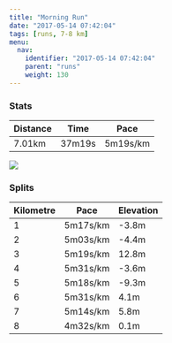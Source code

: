 ```yaml
---
title: "Morning Run"
date: "2017-05-14 07:42:04"
tags: [runs, 7-8 km]
menu:
  nav:
    identifier: "2017-05-14 07:42:04"
    parent: "runs"
    weight: 130
---
```


### Stats

| Distance | Time | Pace |
|----------|------|------|
|7.01km|37m19s|5m19s/km|

<img src='https://maps.googleapis.com/maps/api/staticmap?maptype=roadmap&path=enc:{vjeIbhvLqJaEs@lAqBfRh@hKaAbQnBbAqAtC|Hp_@hHhHB|H`DjJhElGnFvBbPx^|Hbi@Rx^m@w]d@hAaIaj@{EkQgL{PmD[gEcFiC_JeBkQqHkGuCcPiAsLbAy@_BsAp@_CCii@xBkDpHpA&key=AIzaSyAfqMeaZ1CCJFGP5cWud__oZnT_Pybg-1M&size=800x800&markers=color:yellow|label:S|53.47198,-2.24914&markers=color:green|label:F|53.47243999999998,-2.24853'>

### Splits

| Kilometre | Pace | Elevation |
|------|------|-----------|
|1|5m17s/km|-3.8m|
|2|5m03s/km|-4.4m|
|3|5m19s/km|12.8m|
|4|5m31s/km|-3.6m|
|5|5m18s/km|-9.3m|
|6|5m31s/km|4.1m|
|7|5m14s/km|5.8m|
|8|4m32s/km|0.1m|
